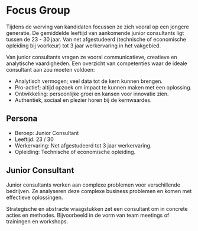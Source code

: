 # Focus Group

Tijdens de werving van kandidaten focussen ze zich vooral op een jongere generatie. De gemiddelde leeftijd van aankomende junior consultants ligt tussen de 23 - 30 jaar. Van net afgestudeerd (technische of economische opleiding bij voorkeur) tot 3 jaar werkervaring in het vakgebied.

Van junior consultants vragen ze vooral communicatieve, creatieve en analytische vaardigheden. Een overzicht van competenties waar de ideale consultant aan zou moeten voldoen:
* Analytisch vermogen; veel data tot de kern kunnen brengen.
* Pro-actief; altijd opzoek om impact te kunnen maken met een oplossing.
* Ontwikkeling: persoonlijke groei en kansen voor innovatie zien.
* Authentiek, sociaal en plezier horen bij de kernwaardes.


## Persona
* Beroep: Junior Consultant
* Leeftijd: 23 / 30
* Werkervaring: Net afgestudeerd tot 3 jaar werkervaring.
* Opleiding: Technische of economische opleiding.

## Junior Consultant
Junior consultants werken aan complexe problemen voor verschillende bedrijven. Ze analyseren deze complexe business problemen en komen met effectieve oplossingen.

Strategische en abstracte vraagstukken zet een consultant om in concrete acties en methodes. Bijvoorbeeld in de vorm van team meetings of trainingen en workshops.
